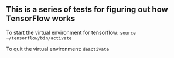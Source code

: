 ## This is a series of tests for figuring out how TensorFlow works

To start the virtual environment for tensorflow:
`source ~/tensorflow/bin/activate`

To quit the virtual environment:
`deactivate`